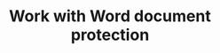 ﻿---
title: "Work with Word document protection"
type: docs
url: /documents/protection/
description: "Work with Word document protection"
weight: 50
---


